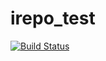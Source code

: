 # irepo_test


[![Build Status](https://travis-ci.org/chrismatgit/irepo_test.svg?branch=ft-api)](https://travis-ci.org/chrismatgit/irepo_test)
